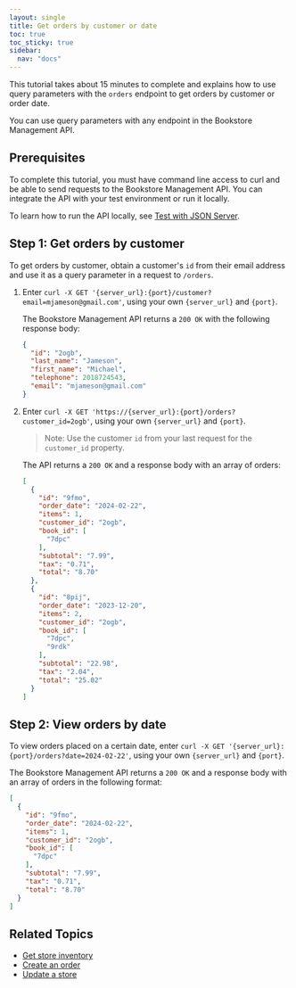 ```yaml
---
layout: single
title: Get orders by customer or date
toc: true
toc_sticky: true
sidebar:
  nav: "docs"
---
```

This tutorial takes about 15 minutes to complete and explains how to use query parameters with the `orders` endpoint to get orders by customer or order date.

You can use query parameters with any endpoint in the Bookstore Management API.

## Prerequisites

To complete this tutorial, you must have command line access to curl and be able to send requests to the Bookstore Management API. You can integrate the API with your test environment or run it locally.

To learn how to run the API locally, see [Test with JSON Server](test-with-json-server.md).

## Step 1: Get orders by customer

To get orders by customer, obtain a customer's `id` from their email address and use it as a query parameter in a request to `/orders`.

1. Enter `curl -X GET '{server_url}:{port}/customer?email=mjameson@gmail.com'`, using your own `{server_url}` and `{port}`.

    The Bookstore Management API returns a `200 OK` with the following response body:

    ```json
    {
      "id": "2ogb",
      "last_name": "Jameson",
      "first_name": "Michael",
      "telephone": 2018724543,
      "email": "mjameson@gmail.com"
    }
    ```

2. Enter `curl -X GET 'https://{server_url}:{port}/orders?customer_id=2ogb'`, using your own `{server_url}` and `{port}`.

    > Note: Use the customer `id` from your last request for the `customer_id` property.

    The API returns a `200 OK` and a response body with an array of orders:

    ```json
    [
      {
        "id": "9fmo",
        "order_date": "2024-02-22",
        "items": 1,
        "customer_id": "2ogb",
        "book_id": [
          "7dpc"
        ],
        "subtotal": "7.99",
        "tax": "0.71",
        "total": "8.70"
      },
      {
        "id": "8pij",
        "order_date": "2023-12-20",
        "items": 2,
        "customer_id": "2ogb",
        "book_id": [
          "7dpc",
          "9rdk"
        ],
        "subtotal": "22.98",
        "tax": "2.04",
        "total": "25.02"
      }
    ]
    ```

## Step 2: View orders by date

To view orders placed on a certain date, enter `curl -X GET '{server_url}:{port}/orders?date=2024-02-22'`, using your own `{server_url}` and `{port}`.

The Bookstore Management API returns a `200 OK` and a response body with an array of orders in the following format:

```json
[
  {
    "id": "9fmo",
    "order_date": "2024-02-22",
    "items": 1,
    "customer_id": "2ogb",
    "book_id": [
      "7dpc"
    ],
    "subtotal": "7.99",
    "tax": "0.71",
    "total": "8.70"
  }
]
```

## Related Topics

* [Get store inventory](get-store-inventory.md)
* [Create an order](tutorials/create-an-order.md)
* [Update a store](update-store.md)

